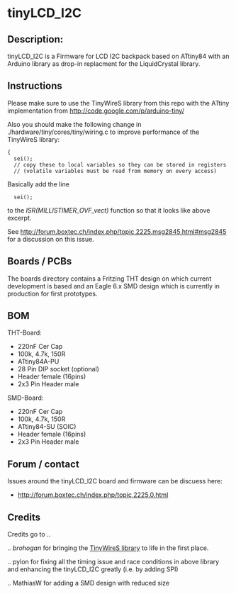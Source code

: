 tinyLCD_I2C
===========

Description:
------------
tinyLCD_I2C is a Firmware for LCD I2C backpack based on ATtiny84 with an Arduino library as drop-in replacment for the LiquidCrystal library.

Instructions
------------
Please make sure to use the TinyWireS library from this repo with the ATtiny implementation from
http://code.google.com/p/arduino-tiny/

Also you should make the following change in ./hardware/tiny/cores/tiny/wiring.c to improve performance of the TinyWireS library:

```ISR(MILLISTIMER_OVF_vect)
{
  sei();
  // copy these to local variables so they can be stored in registers
  // (volatile variables must be read from memory on every access)
```
Basically add the line
```
  sei();
```
to the *ISR(MILLISTIMER_OVF_vect)* function so that it looks like above excerpt.

See http://forum.boxtec.ch/index.php/topic,2225.msg2845.html#msg2845 for a discussion on this issue.

Boards / PCBs
-------------
The boards directory contains a Fritzing THT design on which current development is based and an Eagle 6.x SMD design which is currently in production for first prototypes.

BOM
---
THT-Board:
- 220nF Cer Cap
- 100k, 4.7k, 150R
- ATtiny84A-PU
- 28 Pin DIP socket (optional)
- Header female (16pins)
- 2x3 Pin Header male

SMD-Board:
- 220nF Cer Cap
- 100k, 4.7k, 150R
- ATtiny84-SU (SOIC)
- Header female (16pins)
- 2x3 Pin Header male

Forum / contact
---------------
Issues around the tinyLCD_I2C board and firmware can be discuess here:
- http://forum.boxtec.ch/index.php/topic,2225.0.html

Credits
-------
Credits go to ..

.. *brohogan* for bringing the [TinyWireS library](http://playground.arduino.cc/Code/USIi2c) to life in the first place.

.. pylon for fixing all the timing issue and race conditions in above library and enhancing the tinyLCD_I2C greatly (i.e. by adding SPI)

.. MathiasW for adding a SMD design with reduced size

